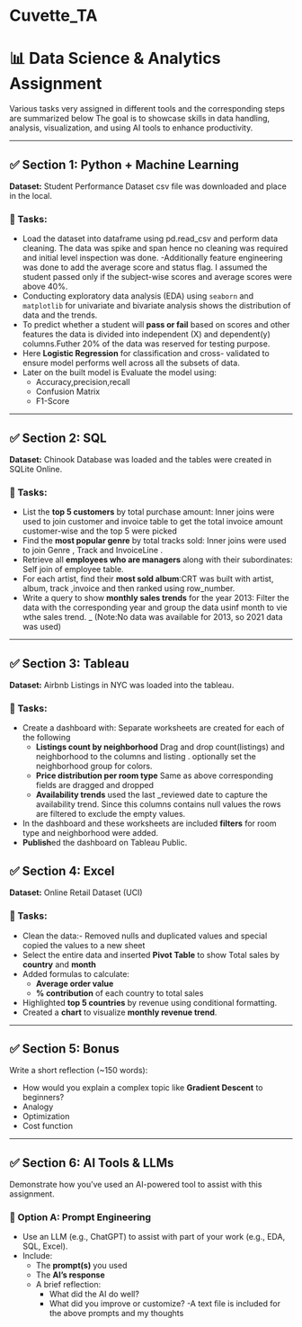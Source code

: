 # Cuvette_TA
# 📊 Data Science & Analytics Assignment

Various tasks very assigned in different tools and the corresponding steps are summarized below The goal is to showcase skills in data handling, analysis, visualization, and using AI tools to enhance productivity.

---

## ✅ Section 1: Python + Machine Learning 

**Dataset:** Student Performance Dataset csv file was downloaded and place in the local.

### 🔧 Tasks:
- Load the dataset into dataframe using pd.read_csv and perform data cleaning. The data was spike and span hence no cleaning was required and initial level inspection was done.
-Additionally feature engineering was done to add the average score and status flag. I assumed the student passed only if the subject-wise scores and average scores were above 40%.
- Conducting exploratory data analysis (EDA) using `seaborn` and `matplotlib` for univariate and bivariate analysis shows the distribution of data and the trends.
- To predict whether a student will **pass or fail** based on scores and other features the data is divided into independent (X) and dependent(y) columns.Futher 20% of the data was reserved for testing purpose.
- Here **Logistic Regression** for classification and cross- validated to ensure model performs well across all the subsets of data.
- Later on the built model is Evaluate the model using:
  - Accuracy,precision,recall
  - Confusion Matrix
  - F1-Score
---

## ✅ Section 2: SQL 

**Dataset:** Chinook Database was loaded and the tables were created in SQLite Online.

### 🔧 Tasks:
- List the **top 5 customers** by total purchase amount: Inner joins were used to join customer and invoice table to get the total invoice amount customer-wise and the top 5 were picked
- Find the **most popular genre** by total tracks sold:  Inner joins were used to join Genre , Track and InvoiceLine .
- Retrieve all **employees who are managers** along with their subordinates: Self join of employee table.
- For each artist, find their **most sold album**:CRT was built with artist, album, track ,invoice and then ranked using row_number.
- Write a query to show **monthly sales trends** for the year 2013: Filter the data with the corresponding year and group the data usinf month to vie wthe sales trend.
_ (Note:No data was available for 2013, so 2021 data was used)

---

## ✅ Section 3: Tableau 

**Dataset:** Airbnb Listings in NYC was loaded into the tableau.

### 🔧 Tasks:
- Create a dashboard with: Separate worksheets are created for each of the following 
  - **Listings count by neighborhood** Drag and drop count(listings) and neighborhood to the columns and listing . optionally set the neighborhood group for colors.
  - **Price distribution per room type** Same as above corresponding fields are dragged and dropped
  - **Availability trends** used the last _reviewed date to capture the availability trend. Since this columns contains null values the rows are filtered to exclude the empty values.
- In the dashboard and these worksheets are included  **filters** for room type and neighborhood were added.
- **Publish**ed  the dashboard on Tableau Public.

## ✅ Section 4: Excel 

**Dataset:** Online Retail Dataset (UCI)

### 🔧 Tasks:
- Clean the data:- Removed nulls and duplicated values and special copied the values to a new sheet
- Select the entire data and inserted **Pivot Table** to show  Total sales by **country** and **month**
- Added formulas to calculate:
  - **Average order value**
  - **% contribution** of each country to total sales
- Highlighted **top 5 countries** by revenue using conditional formatting.
- Created a **chart** to visualize **monthly revenue trend**.
---
## ✅ Section 5: Bonus

Write a short reflection (~150 words):
- How would you explain a complex topic like **Gradient Descent** to beginners?
- Analogy
- Optimization
- Cost function

---

## ✅ Section 6: AI Tools & LLMs 

Demonstrate how you’ve used an AI-powered tool to assist with this assignment.

### 🧠 Option A: Prompt Engineering
- Use an LLM (e.g., ChatGPT) to assist with part of your work (e.g., EDA, SQL, Excel).
- Include:
  - The **prompt(s)** you used
  - The **AI’s response**
  - A brief reflection:
    - What did the AI do well?
    - What did you improve or customize?
-A text file is included for the above prompts and my thoughts
